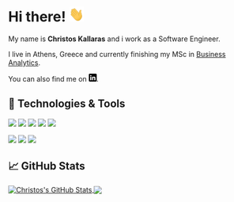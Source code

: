 # Hi there! <img src="https://raw.githubusercontent.com/chriskal96/chriskal96/main/wave.gif?token=GHSAT0AAAAAABR65LL3APCJYGA62F4ZVTZYYTZDGFQ" width="30px" height="30px" >

My name is **Christos Kallaras** and i work as a Software Engineer.

I live in Athens, Greece and currently finishing my MSc in <a href="https://analytics.aueb.gr/">Business Analytics</a>.

You can also find me on [![LinkedIn][1.1]][1].

## 🔧 Technologies & Tools

![](https://img.shields.io/badge/Code-Python-informational?style=flat&logo=python&logoColor=white&color=2bbc8a)
![](https://img.shields.io/badge/Code-R-brightgreen?style=flat&logo=r&logoColor=white&color=2bbc8a)
![](https://img.shields.io/badge/Code-Java-brightgreen?style=flat&logo=java&logoColor=white&color=2bbc8a)
![](https://img.shields.io/badge/Code-C-brightgreen?style=flat&logo=c&logoColor=white&color=2bbc8a)
![](https://img.shields.io/badge/Code-C++-brightgreen?style=flat&logo=cplusplus&logoColor=white&color=2bbc8a)

![](https://img.shields.io/badge/Tools-MySQL-informational?style=flat&logo=MySQL&logoColor=white&color=2bbc8a)
![](https://img.shields.io/badge/Tools-Redis-informational?style=flat&logo=redis&logoColor=white&color=2bbc8a)
![](https://img.shields.io/badge/Tools-Red_Hat-informational?style=flat&logo=red-hat&logoColor=white&color=2bbc8a)


## &#x1f4c8; GitHub Stats

<a href="https://github.com/chriskal96">
  <img align="center" src="https://github-readme-stats.vercel.app/api?username=chriskal96&count_private=true&show_icons=true&theme=dark&line_height=27" alt="Christos's GitHub Stats" />
</a>
<a href="https://github.com/chriskal96">
  <img align="center" src="https://github-readme-stats.vercel.app/api/top-langs/?username=chriskal96&count_private=truex&theme=dark&langs_count=3" />
</a>

<!-- Icons -->

[1.1]: https://raw.githubusercontent.com/chriskal96/chriskal96/main/linkedin.png?token=GHSAT0AAAAAABR65LL26UNGUBFTSBSMKVZUYTZEXNA

<!-- Links to  social media accounts -->

[1]: https://www.linkedin.com/in/christos-kallaras/ 

